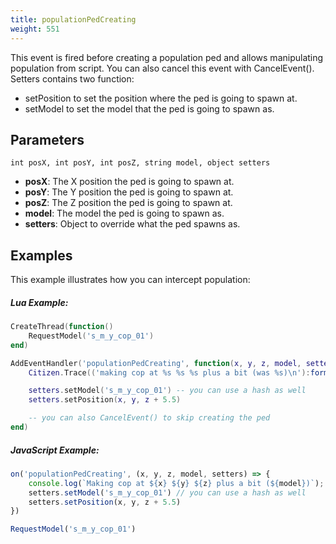 ```yaml
---
title: populationPedCreating
weight: 551
---
```


This event is fired before creating a population ped and allows manipulating population from script.
You can also cancel this event with CancelEvent().
Setters contains two function:
- setPosition to set the position where the ped is going to spawn at.
- setModel to set the model that the ped is going to spawn as.

Parameters
----------

```
int posX, int posY, int posZ, string model, object setters
```

- **posX**: The X position the ped is going to spawn at.
- **posY**: The Y position the ped is going to spawn at.
- **posZ**: The Z position the ped is going to spawn at.
- **model**: The model the ped is going to spawn as.
- **setters**: Object to override what the ped spawns as.

Examples
--------

This example illustrates how you can intercept population:

##### Lua Example:
```lua
CreateThread(function()
    RequestModel('s_m_y_cop_01')
end)

AddEventHandler('populationPedCreating', function(x, y, z, model, setters)
    Citizen.Trace(('making cop at %s %s %s plus a bit (was %s)\n'):format(tostring(x), tostring(y), tostring(z), tostring(model)))

    setters.setModel('s_m_y_cop_01') -- you can use a hash as well
    setters.setPosition(x, y, z + 5.5)

    -- you can also CancelEvent() to skip creating the ped
end)
```

##### JavaScript Example:
```js
on('populationPedCreating', (x, y, z, model, setters) => {
    console.log(`Making cop at ${x} ${y} ${z} plus a bit (${model})`);
    setters.setModel('s_m_y_cop_01') // you can use a hash as well
    setters.setPosition(x, y, z + 5.5)
})

RequestModel('s_m_y_cop_01')
```
